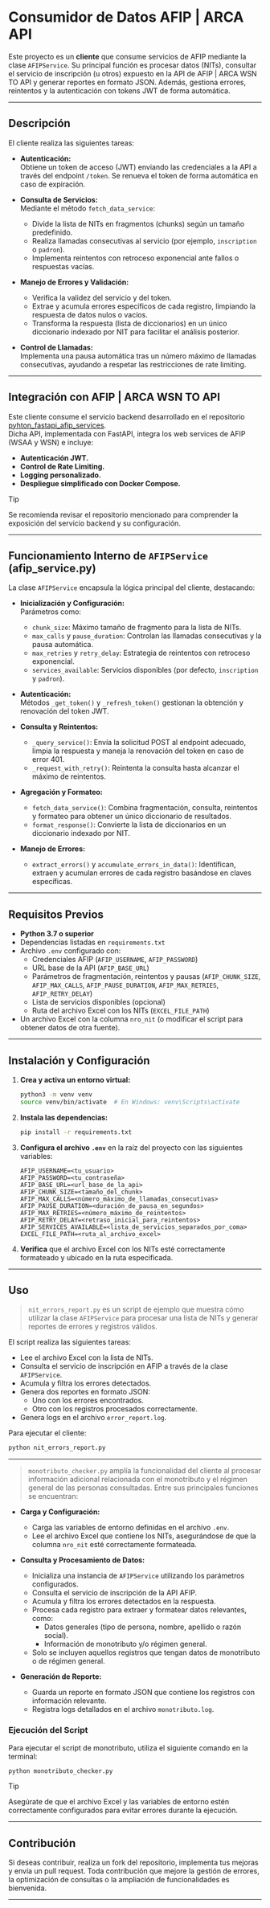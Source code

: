 # Consumidor de Datos AFIP | ARCA API

Este proyecto es un **cliente** que consume servicios de AFIP mediante la clase `AFIPService`. Su principal función es procesar datos (NITs), consultar el servicio de inscripción (u otros) expuesto en la API de AFIP | ARCA WSN TO API y generar reportes en formato JSON. Además, gestiona errores, reintentos y la autenticación con tokens JWT de forma automática.

---

## Descripción

El cliente realiza las siguientes tareas:

- **Autenticación:**  
  Obtiene un token de acceso (JWT) enviando las credenciales a la API a través del endpoint `/token`. Se renueva el token de forma automática en caso de expiración.

- **Consulta de Servicios:**  
  Mediante el método `fetch_data_service`:
  - Divide la lista de NITs en fragmentos (chunks) según un tamaño predefinido.
  - Realiza llamadas consecutivas al servicio (por ejemplo, `inscription` o `padron`).
  - Implementa reintentos con retroceso exponencial ante fallos o respuestas vacías.

- **Manejo de Errores y Validación:**  
  - Verifica la validez del servicio y del token.
  - Extrae y acumula errores específicos de cada registro, limpiando la respuesta de datos nulos o vacíos.
  - Transforma la respuesta (lista de diccionarios) en un único diccionario indexado por NIT para facilitar el análisis posterior.

- **Control de Llamadas:**  
  Implementa una pausa automática tras un número máximo de llamadas consecutivas, ayudando a respetar las restricciones de rate limiting.

---

## Integración con AFIP | ARCA WSN TO API

Este cliente consume el servicio backend desarrollado en el repositorio [pyhton_fastapi_afip_services](https://github.com/GDelpo/pyhton_fastapi_afip_services).  
Dicha API, implementada con FastAPI, integra los web services de AFIP (WSAA y WSN) e incluye:

- **Autenticación JWT.**
- **Control de Rate Limiting.**
- **Logging personalizado.**
- **Despliegue simplificado con Docker Compose.**

> [!TIP]
> Se recomienda revisar el repositorio mencionado para comprender la exposición del servicio backend y su configuración.

---

## Funcionamiento Interno de `AFIPService` (afip_service.py)

La clase `AFIPService` encapsula la lógica principal del cliente, destacando:

- **Inicialización y Configuración:**  
  Parámetros como:
  - `chunk_size`: Máximo tamaño de fragmento para la lista de NITs.
  - `max_calls` y `pause_duration`: Controlan las llamadas consecutivas y la pausa automática.
  - `max_retries` y `retry_delay`: Estrategia de reintentos con retroceso exponencial.
  - `services_available`: Servicios disponibles (por defecto, `inscription` y `padron`).

- **Autenticación:**  
  Métodos `_get_token()` y `_refresh_token()` gestionan la obtención y renovación del token JWT.

- **Consulta y Reintentos:**  
  - `_query_service()`: Envía la solicitud POST al endpoint adecuado, limpia la respuesta y maneja la renovación del token en caso de error 401.
  - `_request_with_retry()`: Reintenta la consulta hasta alcanzar el máximo de reintentos.

- **Agregación y Formateo:**  
  - `fetch_data_service()`: Combina fragmentación, consulta, reintentos y formateo para obtener un único diccionario de resultados.
  - `format_response()`: Convierte la lista de diccionarios en un diccionario indexado por NIT.

- **Manejo de Errores:**  
  - `extract_errors()` y `accumulate_errors_in_data()`: Identifican, extraen y acumulan errores de cada registro basándose en claves específicas.

---

## Requisitos Previos

- **Python 3.7 o superior**
- Dependencias listadas en `requirements.txt`
- Archivo `.env` configurado con:
  - Credenciales AFIP (`AFIP_USERNAME`, `AFIP_PASSWORD`)
  - URL base de la API (`AFIP_BASE_URL`)
  - Parámetros de fragmentación, reintentos y pausas (`AFIP_CHUNK_SIZE`, `AFIP_MAX_CALLS`, `AFIP_PAUSE_DURATION`, `AFIP_MAX_RETRIES`, `AFIP_RETRY_DELAY`)
  - Lista de servicios disponibles (opcional)
  - Ruta del archivo Excel con los NITs (`EXCEL_FILE_PATH`)
- Un archivo Excel con la columna `nro_nit` (o modificar el script para obtener datos de otra fuente).

---

## Instalación y Configuración

1. **Crea y activa un entorno virtual:**

    ```bash
    python3 -m venv venv
    source venv/bin/activate  # En Windows: venv\Scripts\activate
    ```

2. **Instala las dependencias:**

    ```bash
    pip install -r requirements.txt
    ```

3. **Configura el archivo `.env`** en la raíz del proyecto con las siguientes variables:

    ```env
    AFIP_USERNAME=<tu_usuario>
    AFIP_PASSWORD=<tu_contraseña>
    AFIP_BASE_URL=<url_base_de_la_api>
    AFIP_CHUNK_SIZE=<tamaño_del_chunk>
    AFIP_MAX_CALLS=<número_máximo_de_llamadas_consecutivas>
    AFIP_PAUSE_DURATION=<duración_de_pausa_en_segundos>
    AFIP_MAX_RETRIES=<número_máximo_de_reintentos>
    AFIP_RETRY_DELAY=<retraso_inicial_para_reintentos>
    AFIP_SERVICES_AVAILABLE=<lista_de_servicios_separados_por_coma>
    EXCEL_FILE_PATH=<ruta_al_archivo_excel>
    ```

4. **Verifica** que el archivo Excel con los NITs esté correctamente formateado y ubicado en la ruta especificada.

---

## Uso

> `nit_errors_report.py` es un script de ejemplo que muestra cómo utilizar la clase `AFIPService` para procesar una lista de NITs y generar reportes de errores y registros válidos.

El script realiza las siguientes tareas:

- Lee el archivo Excel con la lista de NITs.
- Consulta el servicio de inscripción en AFIP a través de la clase `AFIPService`.
- Acumula y filtra los errores detectados.
- Genera dos reportes en formato JSON:
  - Uno con los errores encontrados.
  - Otro con los registros procesados correctamente.
- Genera logs en el archivo `error_report.log`.

Para ejecutar el cliente:

```bash
python nit_errors_report.py
```

---

> `monotributo_checker.py` amplía la funcionalidad del cliente al procesar información adicional relacionada con el monotributo y el régimen general de las personas consultadas. Entre sus principales funciones se encuentran:

- **Carga y Configuración:**
  - Carga las variables de entorno definidas en el archivo `.env`.
  - Lee el archivo Excel que contiene los NITs, asegurándose de que la columna `nro_nit` esté correctamente formateada.

- **Consulta y Procesamiento de Datos:**
  - Inicializa una instancia de `AFIPService` utilizando los parámetros configurados.
  - Consulta el servicio de inscripción de la API AFIP.
  - Acumula y filtra los errores detectados en la respuesta.
  - Procesa cada registro para extraer y formatear datos relevantes, como:
    - Datos generales (tipo de persona, nombre, apellido o razón social).
    - Información de monotributo y/o régimen general.
  - Solo se incluyen aquellos registros que tengan datos de monotributo o de régimen general.

- **Generación de Reporte:**
  - Guarda un reporte en formato JSON que contiene los registros con información relevante.
  - Registra logs detallados en el archivo `monotributo.log`.

### Ejecución del Script

Para ejecutar el script de monotributo, utiliza el siguiente comando en la terminal:

```bash
python monotributo_checker.py
```

> [!TIP]
> Asegúrate de que el archivo Excel y las variables de entorno estén correctamente configurados para evitar errores durante la ejecución.

---

## Contribución

Si deseas contribuir, realiza un fork del repositorio, implementa tus mejoras y envía un pull request. Toda contribución que mejore la gestión de errores, la optimización de consultas o la ampliación de funcionalidades es bienvenida.

---